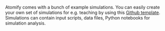 Atomify comes with a bunch of example simulations. You can easily create your own set of simulations for e.g. teaching by using this  [Github template](https://github.com/andeplane/atomify-examples-template). Simulations can contain input scripts, data files, Python notebooks for simulation analysis.